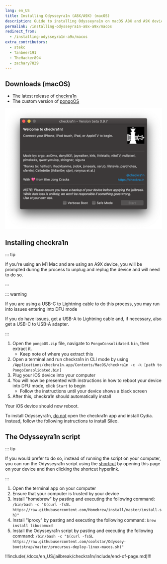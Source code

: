 ```yaml
---
lang: en_US
title: Installing Odysseyra1n (A8X/A9X) (macOS)
description: Guide to installing Odysseyra1n on macOS A8X and A9X devices
permalink: /installing-odysseyra1n-a8x-a9x/macos
redirect_from:
  - /installing-odysseyra1n-a9x/macos
extra_contributors:
  - stekc
  - Tanbeer191
  - TheHacker894
  - zachary7829
---
```


## Downloads (macOS)

- The latest release of [checkra1n](https://checkra.in)
- The custom version of [pongoOS](https://github.com/checkra1n/BugTracker/files/6429930/Pongo.zip)

![A screenshot of the checkra1n application](/assets/images/checkra1n.png)

## Installing checkra1n

::: tip

If you're using an M1 Mac and are using an A9X device, you will be prompted during the process to unplug and replug the device and will need to do so.

:::

::: warning

If you are using a USB-C to Lightning cable to do this process, you may run into issues entering into DFU mode

If you do have issues, get a USB-A to Lightning cable and, if necessary, also get a USB-C to USB-A adapter.

:::

1. Open the `pongoOS.zip` file, navigate to `PongoConsolidated.bin`, then extract it.
    - Keep note of where you extract this
1. Open a terminal and run checkra1n in CLI mode by using `/Applications/checkra1n.app/Contents/MacOS/checkra1n -c -k [path to PongoConsolidated.bin]`
1. Plug your iOS device into your computer
1. You will now be presented with instructions in how to reboot your device into <router-link to="/faq/#what-is-dfu-mode">DFU mode</router-link>, click `Start` to begin
    - Follow the instructions until your device shows a black screen
1. After this, checkra1n should automatically install

Your iOS device should now reboot.

To install Odysseyra1n, <u>do not</u> open the checkra1n app and install Cydia. Instead, follow the following instructions to install Sileo.

## The Odysseyra1n script

::: tip

If you would prefer to do so, instead of running the script on your computer, you can run the Odysseyra1n script using the [shortcut](https://www.icloud.com/shortcuts/8d4e206d568d4aadb624b2a6191a3771) by opening this page on your device and then clicking the shortcut hyperlink.

:::

1. Open the terminal app on your computer
1. Ensure that your computer is trusted by your device
1. Install "homebrew" by pasting and executing the following command: `/bin/bash -c "$(curl -fsSL https://raw.githubusercontent.com/Homebrew/install/master/install.sh)"`
1. Install "iproxy" by pasting and executing the following command: `brew install libusbmuxd`
1. Install the Odysseyra1n script by pasting and executing the following command: `/bin/bash -c "$(curl -fsSL https://raw.githubusercontent.com/coolstar/Odyssey-bootstrap/master/procursus-deploy-linux-macos.sh)"`

!!!include(./docs/en_US/jailbreak/checkra1n/include/end-of-page.md)!!!
